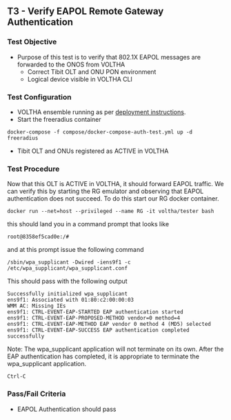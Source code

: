 ## T3 - Verify EAPOL Remote Gateway Authentication

### Test Objective

* Purpose of this test is to verify that 802.1X EAPOL messages are forwarded to the ONOS from VOLTHA
  * Correct Tibit OLT and ONU PON environment
  * Logical device visible in VOLTHA CLI

### Test Configuration

* VOLTHA ensemble running as per [deployment instructions](V01_voltha_bringup_deploy.md).
* Start the freeradius container

```
docker-compose -f compose/docker-compose-auth-test.yml up -d freeradius
```

* Tibit OLT and ONUs registered as ACTIVE in VOLTHA

### Test Procedure

Now that this OLT is ACTIVE in VOLTHA, it should forward EAPOL
traffic. We can verify this by starting the RG emulator and observing
that EAPOL authentication does not succeed. To do this start our RG
docker container.

```
docker run --net=host --privileged --name RG -it voltha/tester bash
```

this should land you in a command prompt that looks like

```
root@8358ef5cad0e:/#
```

and at this prompt issue the following command

```
/sbin/wpa_supplicant -Dwired -iens9f1 -c /etc/wpa_supplicant/wpa_supplicant.conf
```

This should pass with the following output

```
Successfully initialized wpa_supplicant
ens9f1: Associated with 01:80:c2:00:00:03
WMM AC: Missing IEs
ens9f1: CTRL-EVENT-EAP-STARTED EAP authentication started
ens9f1: CTRL-EVENT-EAP-PROPOSED-METHOD vendor=0 method=4
ens9f1: CTRL-EVENT-EAP-METHOD EAP vendor 0 method 4 (MD5) selected
ens9f1: CTRL-EVENT-EAP-SUCCESS EAP authentication completed successfully
```

Note: The wpa_supplicant application will not terminate on its own.  After the EAP authentication has completed, it is appropriate to terminate the wpa_supplicant application.

```
Ctrl-C
```


### Pass/Fail Criteria

* EAPOL Authentication should pass
